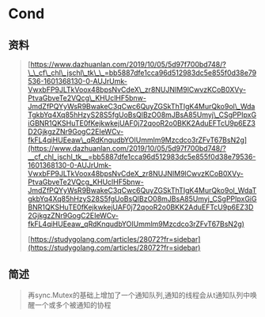 # Cond

## 资料

> [https://www.dazhuanlan.com/2019/10/05/5d97f700bd748/?\_\_cf\_chl\_jschl\_tk\_\_=bb5887dfe1cca96d512983dc5e855f0d38e79536-1601368130-0-AUJrUmk-VwxbFP9JLTkVoox48bpsNvCdeX\_zr8NUJNIM9lCwvzKCoB0XVy-PtvaGbveTe2VQcg\_KHUclHF5bnw-JmdZfPQYyWsR9BwakeC3qCwc6QuyZGSkThTIgK4MurQko9ol\_WdaTgkbYq4Xq85hHzyS28S5fgUoBsQlBzO08mJBsA85Umyj\_CSgPPIpxGiGBNR1QKSHuTE0fKejkwkejUAF0j72qooR2o0BKK2AduEFTcU9p6EZ3D2GjkgzZNr9GogC2EIeWCv-fkFL4qiHUEeaw\_qRdKnqudbYOIUmmlm9Mzcdco3rZFvT67BsN2g](https://www.dazhuanlan.com/2019/10/05/5d97f700bd748/?__cf_chl_jschl_tk__=bb5887dfe1cca96d512983dc5e855f0d38e79536-1601368130-0-AUJrUmk-VwxbFP9JLTkVoox48bpsNvCdeX_zr8NUJNIM9lCwvzKCoB0XVy-PtvaGbveTe2VQcg_KHUclHF5bnw-JmdZfPQYyWsR9BwakeC3qCwc6QuyZGSkThTIgK4MurQko9ol_WdaTgkbYq4Xq85hHzyS28S5fgUoBsQlBzO08mJBsA85Umyj_CSgPPIpxGiGBNR1QKSHuTE0fKejkwkejUAF0j72qooR2o0BKK2AduEFTcU9p6EZ3D2GjkgzZNr9GogC2EIeWCv-fkFL4qiHUEeaw_qRdKnqudbYOIUmmlm9Mzcdco3rZFvT67BsN2g)
>
> [https://studygolang.com/articles/28072?fr=sidebar](https://studygolang.com/articles/28072?fr=sidebar)

## 简述

> 再sync.Mutex的基础上增加了一个通知队列,通知的线程会从t通知队列中唤醒一个或多个被通知的协程



